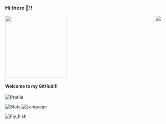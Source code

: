 ### Hi there 👋!!
<a href="https://visitorbadge.io/status?path=https%3A%2F%2Fgithub.com%2Fp-w-p%2F"><img src="https://api.visitorbadge.io/api/combined?path=https%3A%2F%2Fgithub.com%2Fp-w-p%2F&labelColor=%23ff8a65&countColor=%23697689" align=right /></a>
<img src="https://t.alcy.cc/xhl" width = "200" height = "200" />

#### Welcome to my GitHub!!!

![Profile](http://github-profile-summary-cards.vercel.app/api/cards/profile-details?username=p-w-p)

![Stats](http://github-profile-summary-cards.vercel.app/api/cards/stats?username=p-w-p) ![Language](http://github-profile-summary-cards.vercel.app/api/cards/most-commit-language?username=p-w-p)

![Fly_Fish](https://github.com/p-w-p/p-w-p/raw/main/fly_fish.png)


<!--
**p-w-p/p-w-p** is a ✨ _special_ ✨ repository because its `README.md` (this file) appears on your GitHub profile.

Here are some ideas to get you started:

- 🔭 I’m currently working on ...
- 🌱 I’m currently learning ...
- 👯 I’m looking to collaborate on ...
- 🤔 I’m looking for help with ...
- 💬 Ask me about ...
- 📫 How to reach me: ...
- 😄 Pronouns: ...
- ⚡ Fun fact: ...
-->
